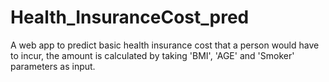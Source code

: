 # Health_InsuranceCost_pred
A web app to predict basic health insurance cost that a person would have to incur, the amount is calculated by taking 'BMI', 'AGE' and 'Smoker' parameters as input.
